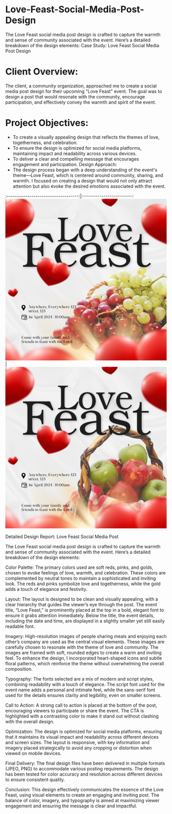 # Love-Feast-Social-Media-Post-Design
The Love Feast social media post design is crafted to capture the warmth and sense of community associated with the event. Here’s a detailed breakdown of the design elements:
Case Study: Love Feast Social Media Post Design

# Client Overview:
The client, a community organization, approached me to create a social media post design for their upcoming "Love Feast" event. The goal was to design a post that would resonate with the community, encourage participation, and effectively convey the warmth and spirit of the event.

# Project Objectives:

- To create a visually appealing design that reflects the themes of love, togetherness, and celebration.
- To ensure the design is optimized for social media platforms, maintaining impact and readability across various devices.
- To deliver a clear and compelling message that encourages engagement and participation.
Design Approach:
- The design process began with a deep understanding of the event's theme—Love Feast, which is centered around community, sharing, and warmth. I focused on creating a design that would not only attract attention but also evoke the desired emotions associated with the event.



:-----------------------------------:|:------------------------:
![](1.png)                           |    ![](2.png)








Detailed Design Report: Love Feast Social Media Post

The Love Feast social media post design is crafted to capture the warmth and sense of community associated with the event. Here’s a detailed breakdown of the design elements:

Color Palette:
The primary colors used are soft reds, pinks, and golds, chosen to evoke feelings of love, warmth, and celebration. These colors are complemented by neutral tones to maintain a sophisticated and inviting look. The reds and pinks symbolize love and togetherness, while the gold adds a touch of elegance and festivity.

Layout:
The layout is designed to be clean and visually appealing, with a clear hierarchy that guides the viewer’s eye through the post. The event title, “Love Feast,” is prominently placed at the top in a bold, elegant font to ensure it grabs attention immediately. Below the title, the event details, including the date and time, are displayed in a slightly smaller yet still easily readable font.

Imagery:
High-resolution images of people sharing meals and enjoying each other’s company are used as the central visual elements. These images are carefully chosen to resonate with the theme of love and community. The images are framed with soft, rounded edges to create a warm and inviting feel. To enhance the design, I incorporated heart-shaped icons and subtle floral patterns, which reinforce the theme without overwhelming the overall composition.

Typography:
The fonts selected are a mix of modern and script styles, combining readability with a touch of elegance. The script font used for the event name adds a personal and intimate feel, while the sans-serif font used for the details ensures clarity and legibility, even on smaller screens.

Call to Action:
A strong call to action is placed at the bottom of the post, encouraging viewers to participate or share the event. The CTA is highlighted with a contrasting color to make it stand out without clashing with the overall design.

Optimization:
The design is optimized for social media platforms, ensuring that it maintains its visual impact and readability across different devices and screen sizes. The layout is responsive, with key information and imagery placed strategically to avoid any cropping or distortion when viewed on mobile devices.

Final Delivery:
The final design files have been delivered in multiple formats (JPEG, PNG) to accommodate various posting requirements. The design has been tested for color accuracy and resolution across different devices to ensure consistent quality.

Conclusion:
This design effectively communicates the essence of the Love Feast, using visual elements to create an engaging and inviting post. The balance of color, imagery, and typography is aimed at maximizing viewer engagement and ensuring the message is clear and impactful.
